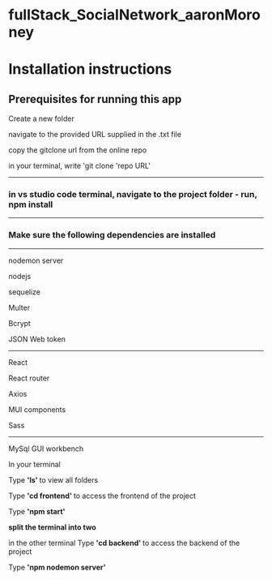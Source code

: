 # fullStack_SocialNetwork_aaronMoroney

<h1>Installation instructions</h1>

<h2> Prerequisites for running this app </h2>
<p>  Create a new folder <p>
<p> navigate to the provided URL supplied in the .txt file </p>
<p> copy the gitclone url from the online repo </p>
<p> in your terminal, write 'git clone 'repo URL' </p>

<hr>

<h3>in vs studio code terminal, navigate to the project folder - run, npm install </h3> 
<hr></hr>

<h3>Make sure the following dependencies are installed</h3>
<hr>

<p>nodemon server</p>
<p>nodejs</p>
<p>sequelize</p>
<p>Multer</p>
<p>Bcrypt</p>
<p>JSON Web token</p>

<hr>

<p>React</p>
<p>React router</p>
<p>Axios</p>
<p>MUI components</p>
<p>Sass</p>

<hr>

<p>MySql GUI workbench</P
  
<h3>In your terminal </h3>

<p>Type <strong> 'ls' </strong> to view all folders</p>
<p>Type <strong> 'cd frontend' </strong> to access the frontend of the project</p>
<p>Type <strong> 'npm start' </strong>
<p><strong> split the terminal into two </strong></p>
<p>in the other terminal Type <strong> 'cd backend' </strong> to access the backend of the project</p>
<p>Type <strong> 'npm nodemon server' </strong>
  
 
  

 
